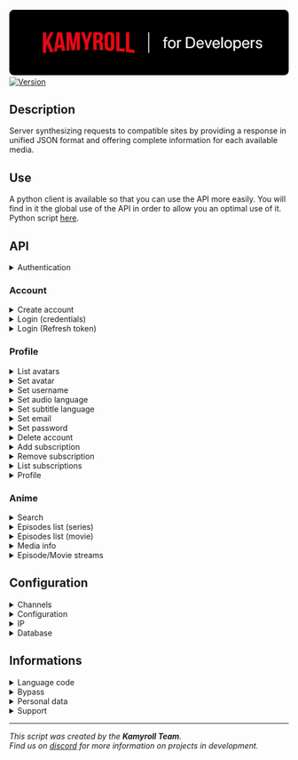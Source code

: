 ![Kamyroll-Developers](/resource/kamyroll_developers.png?raw=true)  
[![Version](https://img.shields.io/badge/Version-v3.17.0-green.svg)](https://shields.io/)
## Description
Server synthesizing requests to compatible sites by providing a response in unified JSON format and offering complete information for each available media.

## Use
A python client is available so that you can use the API more easily. You will find in it the global use of the API in order to allow you an optimal use of it. Python script [here](/python/main.py).


## API
<details><summary>Authentication</summary>

````yml
BASE_URL: 'https://kamyroll.herokuapp.com'
USER_AGENT: Kamyroll/3.18.0 Android/7.1.2 okhttp/4.9.1  
BASIC_AUTHORIZATION: Basic vrvluizpdr2eby+RjSKM17dOLacExxq1HAERdxQDO6+2pHvFHTKKnByPD7b6kZVe1dJXifb6SG5NWMz49ABgJA==  
````
</details>


### Account
<details><summary>Create account</summary>

Request
```https
  POST /accounts/v2
```
Headers
````json
{
  "user-agent": "USER_AGENT",
  "authorization": "BASIC_AUTHORIZATION"
}
````
Body
````json
{
  "email": "EMAIL",
  "password": "PASSWORD"
}
````
</details>

<details><summary>Login (credentials)</summary>

Request
```https
  POST /auth/v1/token
```
Headers
````json
{
  "user-agent": "USER_AGENT",
  "authorization": "BASIC_AUTHORIZATION"
}
````
Body
````json
{
  "email": "EMAIL",
  "password": "PASSWORD",
  "grant_type": "password",
  "scope": "offline_access"
}
````
</details>

<details><summary>Login (Refresh token)</summary>

Request
```https
  POST /auth/v1/token
```
Headers
````json
{
  "user-agent": "USER_AGENT",
  "authorization": "BASIC_AUTHORIZATION"
}
````
Body
````json
{
  "refresh_token": "REFRESH_TOKEN",
  "grant_type": "refresh_token",
  "scope": "offline_access"
}
````
</details>


### Profile
<details><summary>List avatars</summary>

Request
```https
  GET /assets/v1/avatar
```
Headers
````json
{
  "user-agent": "USER_AGENT",
  "authorization": "BEARER_AUTHORIZATION"
}
````
</details>

<details><summary>Set avatar</summary>

Request
```https
  PUT /accounts/v1/me/profile
```
Headers
````json
{
  "user-agent": "USER_AGENT",
  "authorization": "BEARER_AUTHORIZATION"
}
````
Body
````json
{
  "avatar": "AVATAR"
}
````
</details>

<details><summary>Set username</summary>

Request
```https
  PUT /accounts/v1/me/profile
```
Headers
````json
{
  "user-agent": "USER_AGENT",
  "authorization": "BEARER_AUTHORIZATION"
}
````
Body
````json
{
  "username": "USERNAME"
}
````
</details>

<details><summary>Set audio language</summary>

Request
```https
  PUT /accounts/v1/me/profile
```
Headers
````json
{
  "user-agent": "USER_AGENT",
  "authorization": "BEARER_AUTHORIZATION"
}
````
Body
````json
{
  "preferred_audio_language": "LOCALE"
}
````
</details>

<details><summary>Set subtitle language</summary>

Request
```https
  PUT /accounts/v1/me/profile
```
Headers
````json
{
  "user-agent": "USER_AGENT",
  "authorization": "BEARER_AUTHORIZATION"
}
````
Body
````json
{
  "preferred_subtitle_language": "LOCALE"
}
````
</details>

<details><summary>Set email</summary>

Request
```https
  PUT /accounts/v1/me/credentials
```
Headers
````json
{
  "user-agent": "USER_AGENT",
  "authorization": "BEARER_AUTHORIZATION"
}
````
Body
````json
{
  "current_password": "PASSWORD",
  "email": "EMAIL"
}
````
</details>

<details><summary>Set password</summary>

Request
```https
  PUT /accounts/v1/me/credentials
```
Headers
````json
{
  "user-agent": "USER_AGENT",
  "authorization": "BEARER_AUTHORIZATION"
}
````
Body
````json
{
  "current_password": "PASSWORD",
  "password": "PASSWORD"
}
````
</details>

<details><summary>Delete account</summary>

Request
```https
  PUT /accounts/v1/me/credentials
```
Headers
````json
{
  "user-agent": "USER_AGENT",
  "authorization": "BEARER_AUTHORIZATION"
}
````
Body
````json
{
  "current_password": "PASSWORD",
  "scope": "delete_profile"
}
````
</details>

<details><summary>Add subscription</summary>

Request
```https
  PUT /accounts/v1/me/credentials
```
Headers
````json
{
  "user-agent": "USER_AGENT",
  "authorization": "BEARER_AUTHORIZATION"
}
````
Body
````json
{
  "current_password": "PASSWORD",
  "channel_id": "CHANNEL_ID",
  "email": "EMAIL",
  "password": "PASSWORD",
  "scope": "add_channel"
}
````
</details>

<details><summary>Remove subscription</summary>

Request
```https
  PUT /accounts/v1/me/credentials
```
Headers
````json
{
  "user-agent": "USER_AGENT",
  "authorization": "BEARER_AUTHORIZATION"
}
````
Body
````json
{
  "current_password": "PASSWORD",
  "channel_id": "CHANNEL_ID",
  "scope": "remove_channel"
}
````
</details>

<details><summary>List subscriptions</summary>

Request
```https
  GET /subs/v1/subscriptions
```
Headers
````json
{
  "user-agent": "USER_AGENT",
  "authorization": "BEARER_AUTHORIZATION"
}
````
</details>

<details><summary>Profile</summary>

Request
```https
  GET /accounts/v1/me/profile
```
Headers
````json
{
  "user-agent": "USER_AGENT",
  "authorization": "BEARER_AUTHORIZATION"
}
````
</details>


### Anime
<details><summary>Search</summary>

Request
```https
  GET /content/v1/search
```
Headers
````json
{
  "user-agent": "USER_AGENT",
  "authorization": "BEARER_AUTHORIZATION"
}
````
Queries
````json
{
  "channel_id": "CHANNEL_ID",
  "query": "QUERY",
  "limit": "LIMIT",
  "locale": "LOCALE"
}
````
</details>

<details><summary>Episodes list (series)</summary>

Request
```https
  GET /content/v1/seasons
```
Headers
````json
{
  "user-agent": "USER_AGENT",
  "authorization": "BEARER_AUTHORIZATION"
}
````
Queries
````json
{
  "channel_id": "CHANNEL_ID",
  "id": "SERIES_ID",
  "locale": "LOCALE"
}
````
</details>

<details><summary>Episodes list (movie)</summary>

Request
```https
  GET /content/v1/movies
```
Headers
````json
{
  "user-agent": "USER_AGENT",
  "authorization": "BEARER_AUTHORIZATION"
}
````
Queries
````json
{
  "channel_id": "CHANNEL_ID",
  "id": "MOVIE_ID",
  "locale": "LOCALE"
}
````
</details>

<details><summary>Media info</summary>

Request
```https
  GET /content/v1/media
```
Headers
````json
{
  "user-agent": "USER_AGENT",
  "authorization": "BEARER_AUTHORIZATION"
}
````
Queries
````json
{
  "channel_id": "CHANNEL_ID",
  "id": "MEDIA_ID",
  "locale": "LOCALE"
}
````
</details>

<details><summary>Episode/Movie streams</summary>

Request
```https
  GET /videos/v1/streams
```
Headers
````json
{
  "user-agent": "USER_AGENT",
  "authorization": "BEARER_AUTHORIZATION"
}
````
Queries
````json
{
  "channel_id": "CHANNEL_ID",
  "id": "MEDIA_ID",
  "locale": "LOCALE",
  "type": "TYPE"
}
````
</details>


## Configuration
<details><summary>Channels</summary>

Request
```https
  GET /index/v1/channels
```
Headers
````json
{
  "user-agent": "USER_AGENT",
  "authorization": "BEARER_AUTHORIZATION"
}
````
</details>

<details><summary>Configuration</summary>

Request
```https
  GET /index/v1/config
```
Headers
````json
{
  "user-agent": "USER_AGENT",
  "authorization": "BEARER_AUTHORIZATION"
}
````
</details>

<details><summary>IP</summary>

Request
```https
  GET /index/v2/ip
```
Headers
````json
{
  "user-agent": "USER_AGENT",
  "authorization": "BEARER_AUTHORIZATION"
}
````
</details>

<details><summary>Database</summary>

Request
```https
  GET /index/v2/database
```
Headers
````json
{
  "user-agent": "USER_AGENT",
  "authorization": "BEARER_AUTHORIZATION"
}
````
</details>


## Informations
<details><summary>Language code</summary>

| Code      | Language               |
| :-------- | :--------------------- |
| `ar-SA`   | Arabic (Saudi Arabia)  |
| `de-DE`   | German                 |
| `en-US`   | English (USA)          |
| `es-419`  | Spanish                |
| `es-ES`   | Spanish (Spain)        |
| `fr-FR`   | French (France)        |
| `it-IT`   | Italian                |
| `pt-BR`   | Portuguese (Brazil)    |
| `pt-PT`   | Portuguese (Portugal)  |
| `ru-RU`   | Russian                |
| `zh-CN`   | Chinese                |
| `tr-TR`   | Turkish                |
| `ar-ME`   | Arabic (Montenegro)    |
| `ja-JP`   | Japanese               |
| ``        | Off                    |

</details>

<details><summary>Bypass</summary>

## Working
The bypass consists of being able to unlock access to videos reserved for paying subscribers on the various price-based services. However, this is not a bug or a fault of the sites. The bypass works using real paid accounts that allow you to generate streaming links thanks to them. This service is offered for free although it is a real cost, that's why not all platforms are supported or the bypass may be unavailable for some of them.

## Identification
The bypass is associated with accounts internal to the script, it does not use credentials data from other API users. Bypass credentials are not disclosed in any way and may be removed at the donor's request if desired.
</details>

<details><summary>Personal data</summary>

Adding a subscription to a service in order to use your personal account if desired requires saving credentials on the API. However, this information is protected (RSA encrypted) and can only be used through your kamyroll account. Once saved, it is possible to withdraw and modify them but not to obtain them in order to ensure the integrity of the data.
</details>

<details><summary>Support</summary>

If you like the service, you have several possibilities to help us by contacting us on our discord server.
To support us, you can:
- Donate money to ensure bypass longevity and developer support
- Share your premium account credentials for use as a bypass
- Talk about us to developers or communities
</details>


---
*This script was created by the __Kamyroll Team__.  
Find us on [discord](https://discord.com/invite/g6JzYbh) for more information on projects in development.*
